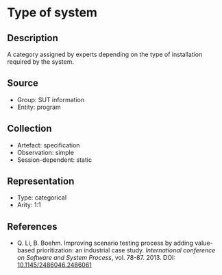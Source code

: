 # Type of system

## Description

A category assigned by experts depending on the type of installation required by the system.

## Source

* Group: SUT information
* Entity: program

## Collection

* Artefact: specification
* Observation: simple
* Session-dependent: static

## Representation

* Type: categorical
* Arity: 1:1

## References

* Q. Li, B. Boehm. Improving scenario testing process by adding value-based prioritization: an industrial case study. *International conference on Software and System Process*, vol. 78-87. 2013. DOI: [10.1145/2486046.2486061](https://www.doi.org/10.1145/2486046.2486061)
